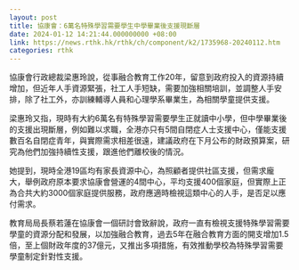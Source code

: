 ```yaml
---
layout: post
title: 協康會：6萬名特殊學習需要學生中學畢業後支援現斷層　
date: 2024-01-12 14:21:44.000000000 +08:00
link: https://news.rthk.hk/rthk/ch/component/k2/1735968-20240112.htm
categories: rthk
---
```


協康會行政總裁梁惠玲說，從事融合教育工作20年，留意到政府投入的資源持續增加，但近年人手資源緊張，社工人手短缺，需要加強相關培訓，並調整人手安排，除了社工外，亦訓練輔導人員和心理學系畢業生，為相關學童提供支援。

梁惠玲又指，現時有大約6萬名有特殊學習需要學生正就讀中小學，但中學畢業後的支援出現斷層，例如難以求職，全港亦只有5間自閉症人士支援中心，僅能支援數百名自閉症青年，與實際需求相差很遠，建議政府在下月公布的財政預算案，研究為他們加強持續性支援，跟進他們離校後的情況。

她提到，現時全港19區均有家長資源中心，為照顧者提供社區支援，但需求龐大，舉例政府原本要求協康會營運的4間中心，平均支援400個家庭，但實際上正為合共大約3000個家庭提供服務，政府應適時檢視這類中心的人手，是否足以應付需求。

教育局局長蔡若蓮在協康會一個研討會致辭說，政府一直有檢視支援特殊學習需要學童的資源分配和發展，以加強融合教育，過去5年在融合教育方面的開支增加1.5倍，至上個財政年度的37億元，又推出多項措施，有效推動學校為特殊學習需要學童制定針對性支援。
